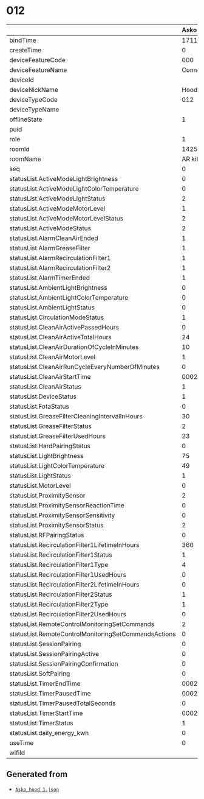 # 012

|                                                      | Asko hood 1         |
|:-----------------------------------------------------|:--------------------|
| bindTime                                             | 1711489190532       |
| createTime                                           | 0                   |
| deviceFeatureCode                                    | 000                 |
| deviceFeatureName                                    | ConnectlifeHOOD     |
| deviceId                                             | <redacted>          |
| deviceNickName                                       | Hood                |
| deviceTypeCode                                       | 012                 |
| deviceTypeName                                       |                     |
| offlineState                                         | 1                   |
| puid                                                 | <redacted>          |
| role                                                 | 1                   |
| roomId                                               | 142500              |
| roomName                                             | AR kitchen          |
| seq                                                  | 0                   |
| statusList.ActiveModeLightBrightness                 | 0                   |
| statusList.ActiveModeLightColorTemperature           | 0                   |
| statusList.ActiveModeLightStatus                     | 2                   |
| statusList.ActiveModeMotorLevel                      | 1                   |
| statusList.ActiveModeMotorLevelStatus                | 2                   |
| statusList.ActiveModeStatus                          | 2                   |
| statusList.AlarmCleanAirEnded                        | 1                   |
| statusList.AlarmGreaseFilter                         | 1                   |
| statusList.AlarmRecirculationFilter1                 | 1                   |
| statusList.AlarmRecirculationFilter2                 | 1                   |
| statusList.AlarmTimerEnded                           | 1                   |
| statusList.AmbientLightBrightness                    | 0                   |
| statusList.AmbientLightColorTemperature              | 0                   |
| statusList.AmbientLightStatus                        | 0                   |
| statusList.CirculationModeStatus                     | 1                   |
| statusList.CleanAirActivePassedHours                 | 0                   |
| statusList.CleanAirActiveTotalHours                  | 24                  |
| statusList.CleanAirDurationOfCycleInMinutes          | 10                  |
| statusList.CleanAirMotorLevel                        | 1                   |
| statusList.CleanAirRunCycleEveryNumberOfMinutes      | 0                   |
| statusList.CleanAirStartTime                         | 0002/11/30T00:00:00 |
| statusList.CleanAirStatus                            | 1                   |
| statusList.DeviceStatus                              | 1                   |
| statusList.FotaStatus                                | 0                   |
| statusList.GreaseFilterCleaningIntervalInHours       | 30                  |
| statusList.GreaseFilterStatus                        | 2                   |
| statusList.GreaseFilterUsedHours                     | 23                  |
| statusList.HardPairingStatus                         | 0                   |
| statusList.LightBrightness                           | 75                  |
| statusList.LightColorTemperature                     | 49                  |
| statusList.LightStatus                               | 1                   |
| statusList.MotorLevel                                | 0                   |
| statusList.ProximitySensor                           | 2                   |
| statusList.ProximitySensorReactionTime               | 0                   |
| statusList.ProximitySensorSensitivity                | 0                   |
| statusList.ProximitySensorStatus                     | 2                   |
| statusList.RFPairingStatus                           | 0                   |
| statusList.RecirculationFilter1LifetimeInHours       | 360                 |
| statusList.RecirculationFilter1Status                | 1                   |
| statusList.RecirculationFilter1Type                  | 4                   |
| statusList.RecirculationFilter1UsedHours             | 0                   |
| statusList.RecirculationFilter2LifetimeInHours       | 0                   |
| statusList.RecirculationFilter2Status                | 1                   |
| statusList.RecirculationFilter2Type                  | 1                   |
| statusList.RecirculationFilter2UsedHours             | 0                   |
| statusList.RemoteControlMonitoringSetCommands        | 2                   |
| statusList.RemoteControlMonitoringSetCommandsActions | 0                   |
| statusList.SessionPairing                            | 0                   |
| statusList.SessionPairingActive                      | 0                   |
| statusList.SessionPairingConfirmation                | 0                   |
| statusList.SoftPairing                               | 0                   |
| statusList.TimerEndTime                              | 0002/11/30T00:00:00 |
| statusList.TimerPausedTime                           | 0002/11/30T00:00:00 |
| statusList.TimerPausedTotalSeconds                   | 0                   |
| statusList.TimerStartTime                            | 0002/11/30T00:00:00 |
| statusList.TimerStatus                               | 1                   |
| statusList.daily_energy_kwh                          | 0                   |
| useTime                                              | 0                   |
| wifiId                                               | <redacted>          |

## Generated from

- [`Asko_hood_1.json`](Asko_hood_1.json)

